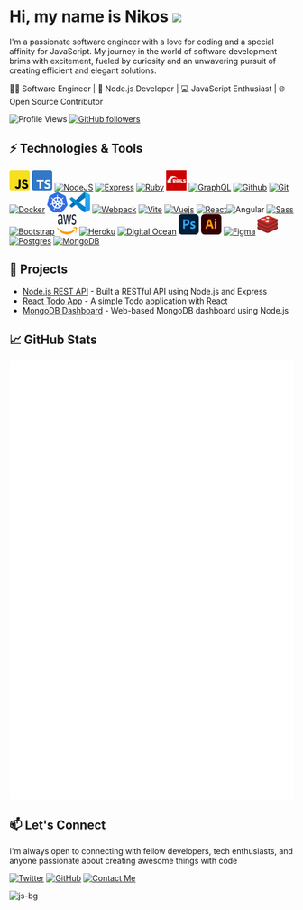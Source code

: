 # Hi, my name is Nikos  ![](https://user-images.githubusercontent.com/18350557/176309783-0785949b-9127-417c-8b55-ab5a4333674e.gif)

I'm a passionate software engineer with a love for coding and a special affinity for JavaScript. My journey in the world of software development brims with excitement, fueled by curiosity and an unwavering pursuit of creating efficient and elegant solutions.

👨‍💻 Software Engineer | 🚀 Node.js Developer | 💻 JavaScript Enthusiast | 🌐 Open Source Contributor

![Profile Views](https://komarev.com/ghpvc/?username=NikosDev&color=brightgreen)
[![GitHub followers](https://img.shields.io/github/followers/NikosDev?label=Follow&style=social)](https://github.com/NikosDev)

## ⚡ Technologies & Tools

<p align="left">
<a href="https://developer.mozilla.org/en-US/docs/Web/JavaScript" target="_blank" rel="noreferrer"><img src="https://raw.githubusercontent.com/NikosDev/NikosDev/main/icons/js.png" width="36" height="36" alt="JavaScript" /></a>
<a href="https://www.typescriptlang.org/" target="_blank" rel="noreferrer"><img src="https://raw.githubusercontent.com/NikosDev/NikosDev/main/icons/ts.png" width="36" height="36" alt="TypeScript" /></a>
<a href="https://nodejs.org/en/" target="_blank" rel="noreferrer"><img src="https://raw.githubusercontent.com/danielcranney/readme-generator/main/public/icons/skills/nodejs-colored.svg" width="36" height="36" alt="NodeJS" /></a>
<a href="https://expressjs.com/" target="_blank" rel="noreferrer"><img src="https://raw.githubusercontent.com/danielcranney/readme-generator/main/public/icons/skills/express-colored-dark.svg" width="36" height="36" alt="Express" /></a>
<a href="https://www.ruby-lang.org/en/" target="_blank" rel="noreferrer"><img src="https://raw.githubusercontent.com/danielcranney/readme-generator/main/public/icons/skills/ruby-colored.svg" width="36" height="36" alt="Ruby" /></a>
<a href="https://rubyonrails.org//" target="_blank" rel="noreferrer"><img src="https://raw.githubusercontent.com/NikosDev/NikosDev/main/icons/rails2.png" width="36" height="36" alt="Rails" /></a>
<a href="https://graphql.org/" target="_blank" rel="noreferrer"><img src="https://raw.githubusercontent.com/danielcranney/readme-generator/main/public/icons/skills/graphql-colored.svg" width="36" height="36" alt="GraphQL" /></a>
<a href="https://github.com" target="_blank" rel="noreferrer"><img src="https://raw.githubusercontent.com/danielcranney/readme-generator/main/public/icons/socials/github-dark.svg" width="36" height="36" alt="Github" /></a>
<a href="https://git-scm.com/" target="_blank" rel="noreferrer"><img src="https://raw.githubusercontent.com/danielcranney/readme-generator/main/public/icons/skills/git-colored.svg" width="36" height="36" alt="Git" /></a>
<a href="https://www.docker.com/" target="_blank" rel="noreferrer"><img src="https://raw.githubusercontent.com/danielcranney/readme-generator/main/public/icons/skills/docker-colored.svg" width="36" height="36" alt="Docker" /></a>
<a href="https://kubernetes.io/" target="_blank" rel="noreferrer"><img src="https://raw.githubusercontent.com/NikosDev/NikosDev/main/icons/kubernetes2.png" width="36" height="36" alt="Kubernetes" /></a>
<a href="https://code.visualstudio.com" target="_blank" rel="noreferrer"><img src="https://raw.githubusercontent.com/NikosDev/NikosDev/3c5568ee4d250fdbc582c77a9c9afc58121666af/icons/vscode.svg" width="36" height="36" alt="VS Code" /></a>
<a href="https://webpack.js.org/" target="_blank" rel="noreferrer"><img src="https://raw.githubusercontent.com/danielcranney/readme-generator/main/public/icons/skills/webpack-colored.svg" width="36" height="36" alt="Webpack" /></a>
<a href="https://vitejs.dev/" target="_blank" rel="noreferrer"><img src="https://raw.githubusercontent.com/danielcranney/readme-generator/main/public/icons/skills/vite-colored.svg" width="36" height="36" alt="Vite" /></a>
<a href="https://vuejs.org/" target="_blank" rel="noreferrer"><img src="https://raw.githubusercontent.com/danielcranney/readme-generator/main/public/icons/skills/vuejs-colored.svg" width="36" height="36" alt="Vuejs" /></a>
<a href="https://reactjs.org/" target="_blank" rel="noreferrer"><img src="https://raw.githubusercontent.com/danielcranney/readme-generator/main/public/icons/skills/react-colored.svg" width="36" height="36" alt="React" /></a
<a href="https://angular.io/" target="_blank" rel="noreferrer"><img src="https://raw.githubusercontent.com/danielcranney/readme-generator/main/public/icons/skills/angularjs-colored.svg" width="36" height="36" alt="Angular" /></a>
<a href="https://sass-lang.com/" target="_blank" rel="noreferrer"><img src="https://raw.githubusercontent.com/danielcranney/readme-generator/main/public/icons/skills/sass-colored.svg" width="36" height="36" alt="Sass" /></a>
<a href="https://getbootstrap.com/" target="_blank" rel="noreferrer"><img src="https://raw.githubusercontent.com/danielcranney/readme-generator/main/public/icons/skills/bootstrap-colored.svg" width="36" height="36" alt="Bootstrap" /></a>
<a href="https://aws.amazon.com/" target="_blank" rel="noreferrer"><img src="https://raw.githubusercontent.com/NikosDev/NikosDev/main/icons/aws.svg" width="36" height="36" alt="AWS" /></a>
<a href="https://www.heroku.com/" target="_blank" rel="noreferrer"><img src="https://raw.githubusercontent.com/danielcranney/readme-generator/main/public/icons/skills/heroku-colored.svg" width="36" height="36" alt="Heroku" /></a>
<a href="https://www.digitalocean.com/" target="_blank" rel="noreferrer"><img src="https://raw.githubusercontent.com/danielcranney/readme-generator/main/public/icons/skills/digitalocean-colored.svg" width="36" height="36" alt="Digital Ocean" /></a>
<a href="https://www.adobe.com/uk/products/photoshop.html" target="_blank" rel="noreferrer"><img src="https://raw.githubusercontent.com/NikosDev/NikosDev/main/icons/ps.png" width="36" height="36" alt="Photoshop" /></a>
<a href="adobe.com/uk/products/illustrator.html" target="_blank" rel="noreferrer"><img src="https://raw.githubusercontent.com/NikosDev/NikosDev/main/icons/ai.png" width="36" height="36" alt="Illustrator" /></a>
<a href="https://www.figma.com/" target="_blank" rel="noreferrer"><img src="https://raw.githubusercontent.com/danielcranney/readme-generator/main/public/icons/skills/figma-colored.svg" width="36" height="36" alt="Figma" /></a>
<a href="https://redis.io/" target="_blank" rel="noreferrer"><img src="https://raw.githubusercontent.com/NikosDev/NikosDev/2425fbede49f77e2bad38d409bf5cd5cd82ad7d1/icons/redis.svg" width="36" height="36" alt="Redis" /></a>
<a href="https://www.postgresql.org/" target="_blank" rel="noreferrer"><img src="https://raw.githubusercontent.com/danielcranney/readme-generator/main/public/icons/skills/postgresql-colored.svg" width="36" height="36" alt="Postgres" /></a>
<a href="https://www.mongodb.com/" target="_blank" rel="noreferrer"><img src="https://raw.githubusercontent.com/danielcranney/readme-generator/main/public/icons/skills/mongodb-colored.svg" width="36" height="36" alt="MongoDB" /></a>
  
</p>

## 🚀 Projects

- [Node.js REST API](link-to-project) - Built a RESTful API using Node.js and Express
- [React Todo App](link-to-project) - A simple Todo application with React
- [MongoDB Dashboard](link-to-project) - Web-based MongoDB dashboard using Node.js

## 📈 GitHub Stats

<picture>
  <img src="/github-metrics.svg" alt="Metrics">
</picture>

## 📫 Let's Connect

I'm always open to connecting with fellow developers, tech enthusiasts, and anyone passionate about creating awesome things with code

[![Twitter](https://img.shields.io/badge/Twitter-Follow-blue?style=flat&logo=twitter)](https://twitter.com/Nikos_Dev) 
[![GitHub](https://img.shields.io/badge/GitHub-Profile-blue?style=flat&logo=github)](https://github.com/NikosDev)
[![Contact Me](https://img.shields.io/badge/Contact%20Me-%20Gmail-red?style=flat&logo=gmail)](mailto:nikoskanakisdeveloper@gmail.com)

![js-bg](https://github.com/NikosDev/NikosDev/assets/16862640/a82f84ab-20c3-4bda-890e-77423bc09dea)


